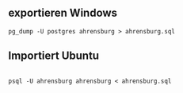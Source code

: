 ## exportieren Windows
```
pg_dump -U postgres ahrensburg > ahrensburg.sql

```

## Importiert Ubuntu

```

psql -U ahrensburg ahrensburg < ahrensburg.sql

```